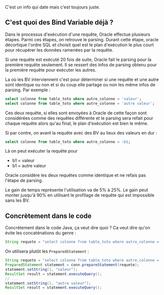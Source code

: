 <!-- --- title: Java / Requête Oracle avec Variables Liées -->
C'est un info qui date mais c'est toujours juste.

## C'est quoi des Bind Variable déjà ?
Dans le processus d'exécution d'une requête, Oracle effectue plusieurs étapes. Parmi ces étapes, on retrouve le parsing. 
Durant cette étape, oracle décortique l'ordre SQL et choisit quel est le plan d'exécution le plus court pour récupérer 
les données ramenées par la requête.

Si une requête est exécuté 20 fois de suite, Oracle fait le parsing pour la première requête seulement. 
Il se ressert des infos de parsing obtenu pour la première requête pour exécuter les autres.

La où les BV interviennent c'est pour déterminer si une requête et une autre sont identique ou non et si du coup elle 
partage ou non les même infos de parsing. Par exemple :

``` sql
select colonne from table_toto where autre_colonne = 'valeur';
select colonne from table_toto where autre_colonne = 'autre valeur';
``` 

Ces deux requête, si elles sont envoyées à Oracle de cette façon sont considérées comme des requêtes différente et le 
parsing sera refait pour chaque requête alors qu'au final, le plan d'exécution est bien le même.

Si par contre, on avant la requête avec des BV au lieux des valeurs en dur :

``` sql
select colonne from table_toto where autre_colonne = :b1;
``` 

Là on peut exécuter la requête pour

  * b1 = valeur
  * b1 = autre valeur
  
Oracle considère les deux requêtes comme identique et ne refais pas l'étape de parsing.

Le gain de temps représente l'utilisation va de 5% à 25%. Le gain peut monter jusqu'à 90% en utilisant le profilage de 
requête qui est impossible sans les BV.

## Concrètement dans le code
Concrètement dans le code Java, ça veut dire quoi ? Ca veut dire qu'on évite les concaténations du genre :

``` java
String requete = "select colonne from table_toto where autre_colonne = '"+valeur+"'"
``` 

On utilisera plutôt les `PreparedStatement` :

``` java
String requete = "select colonne from table_toto where autre_colonne = ?";
PreparedStatement statement = conn.prepareStatement(requete);
statement.setString(1, "valeur");
ResultSet result = statement.executeQuery();
// ...
statement.setString(1, "autre valeur");
ResultSet result = statement.executeQuery();
``` 
<!-- --- tags: java, oracle, mysql -->